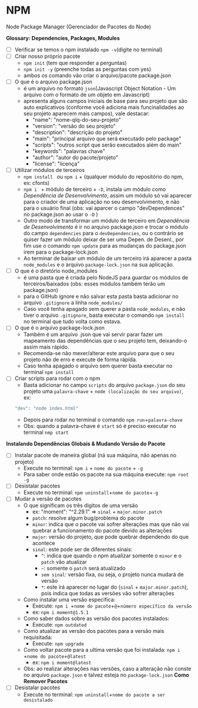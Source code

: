 # NPM

Node Package Manager (Gerenciador de Pacotes do Node)

__Glossary: Dependencies, Packages, Modules__

- [ ] Verificar se temos o npm instalado `npm -v`(digite no terminal)
- [ ] Criar nosso próprio pacote
    * `npm init` (tem que responder a perguntas)
    * `npm init -y` (preenche todas as perguntas com yes)
    * ambos os comando vão criar o arquivo/pacote package.json
- [ ] O que é o arquivo package.json
    * é um arquivo no formato `json`(Javascript Object Notation - Um arquivo com o formato de um objeto em Javascript)
    * apresenta alguns campos iniciais de base para seu projeto que são auto explicativos (conforme você adiciona mais funcinalidades ao seu projeto aparecem mais campos), vale destacar:
        * "name": "nome-qlq-do-seu-projeto"  
        * "version": "versão do seu projeto"
        * "description": "descrição do projeto"
        * "main": "principal arquivo que será executado pelo package"
        * "scripts": "outros script que serão executados além do main"
        * "keywords": "palavras chave"
        * "author": "autor do pacote/projeto"
        * "license": "licença"
- [ ] Utilizar módulos de terceiros
    * `npm install ` ou `npm i` + (qualquer módulo do repositório do npm, ex: cfonts)
    * `npm i ` + módulo de terceiro + `-D`, instala um módulo como *Dependência de Desenvolvimento*, assim um módulo só vai aparecer para o criador de uma aplicação no seu desenvolvimento, e não para o usuário final (obs: vai aparcer o campo "devDependences" no package.json ao usar o `-D` )
    * Outro modo de transformar um módulo de terceiro em *Dependência de Desenvolvimento* é ir no arquivo package.json e trocar o módulo do campo `dependencies` para o `devDependencies`, ou o contrário se quiser fazer um módulo deixar de ser uma Depen. de Desenl., por fim use o comando `npm update` para as mudanças do package.json irem para o package-lock.json
    * Ao terminar de baixar um módulo de um terceiro irá aparecer a pasta `node_modules` e o arquivo `package-lock.json` na sua aplicação.
- [ ] O que é o diretório node_modules
    * é uma pasta que é criada pelo NodeJS para guardar os módulos de terceiros/baixados (obs: esses módulos também terão um package.json)
    * para o GitHub ignore e não salvar esta pasta basta adicionar no arquivo `.gitignore` a linha `node_modules/`
    * Caso você tenha apagado sem querer a pasta `node_modules`, e não tiver o arquivo `.gitignore`, basta executar o comando `npm install` no terminal que tudo volta como estava.
- [ ] O que é o arquivo package-lock.json
    * Também é um arquivo .json que vai servir parar fazer um mapeamento das dependências que o seu projeto tem, deixando-o assim mais rápido.
    * Recomenda-se não mexer/alterar este arquivo para que o seu projeto não de erro e execute de forma rápida.
    * Caso tenha apagado o arquivo sem querer basta executar no terminal `npm install`
- [ ] Criar scripts para rodar com o npm
    * Basta adicionar no campo `scripts` do arquivo `package.json` do seu projeto uma `palavra-chave` + `node (localização do seu arquivo)`, ex:
    ```js
    "dev": "node index.html"
    ```
    * Depois para rodar no terminal o comando `npm run`+`palavra-chave`
    * Obs: quando a palavra-chave é `start` só é preciso executar no terminal `nmp start`

__Instalando Dependências Globais & Mudando Versão do Pacote__
- [ ] Instalar pacote de maneira global (ná sua máquina, não apenas no projeto)
    * Execute no terminal: `npm i` + `nome do pacote` + `-g`
    * Para saber onde estão os pacote na sua máquina execute:
    `npm root -g`
- [ ] Desistalar pacotes
    * Execute no terminal: `npm uninstall`+`nome do pacote`+`-g`
- [ ] Mudar a versão de pacotes
    * O que significam os três digitos de uma versão
        * ex: "moment": "^2.29.1" => `sinal` + `major.minor.patch`
        * `patch`: resolve algum bug/problema do pacote
        * `minor`: indica que o pacote vai sofrer alterações mas que não vai quebrar a funcionamento do pacote devido as alterações
        * `major`: versão do projeto, que pode quebrar dependendo do que acontece
        * `sinal`: este pode ser de diferentes sinais:
            * `^`: indica que quando o npm atualizar somente o `minor` e o `patch` vão atualizar
            * `~`: somente o `patch` será atualizado
            * `sem sinal`: versão fixa, ou seja, o projeto nunca mudará de versão
            * `*`: este irá aparecer no lugar do (`sinal` + `major.minor.patch`), pois indica que todas as versões vão sofrer alterações
    * Como instalar uma versão especifica:
        * Execute: `npm i `+`nome do pacote`+`@`+`número específico da versão`
        * ex: `npm i moment@1.5.1`
    * Como saber dados sobre as versão dos pacotes instalados:
        * Execute: `npm outdated`
    * Como atualizar as versão dos pacotes para a versão mais requisitada:
        * Execute: `npm upgrade` 
    * Como voltar pacote para a ultima versão que foi instalada: `npm i `+`nome do pacote`+`@latest`
        * ex: `npm i moment@latest`
    * Obs: ao realizar alterações nas versões, caso a alteração não conste no arquivo `package.json` e talvez esteja no `package-lock.json`
__Como Remover Pacotes__
-[ ] Desistalar pacotes
    * Execute no terminal: `npm uninstall`+`nome do pacote a ser desistalado`
